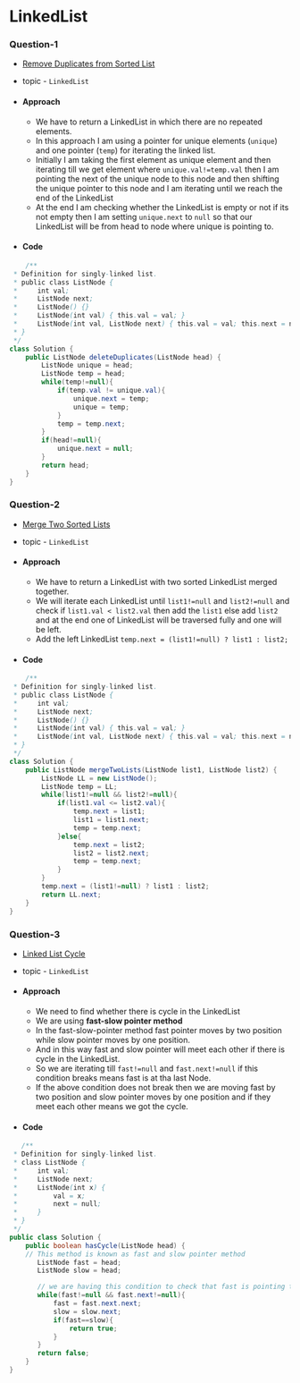 # LinkedList

### Question-1

- [Remove Duplicates from Sorted List](https://leetcode.com/problems/remove-duplicates-from-sorted-list/)

- topic - `LinkedList`

- #### Approach

  - We have to return a LinkedList in which there are no repeated elements.
  - In this approach I am using a pointer for unique elements (`unique`) and one pointer (`temp`) for iterating the linked list.
  - Initially I am taking the first element as unique element and then iterating till we get element where `unique.val!=temp.val` then I am pointing the next of the unique node to this node and then shifting the unique pointer to this node and I am iterating until we reach the end of the LinkedList
  - At the end I am checking whether the LinkedList is empty or not if its not empty then I am setting `unique.next` to `null` so that our LinkedList will be from head to node where unique is pointing to.

- #### Code

```java
    /**
 * Definition for singly-linked list.
 * public class ListNode {
 *     int val;
 *     ListNode next;
 *     ListNode() {}
 *     ListNode(int val) { this.val = val; }
 *     ListNode(int val, ListNode next) { this.val = val; this.next = next; }
 * }
 */
class Solution {
    public ListNode deleteDuplicates(ListNode head) {
        ListNode unique = head;
        ListNode temp = head;
        while(temp!=null){
            if(temp.val != unique.val){
                unique.next = temp;
                unique = temp;
            }
            temp = temp.next;
        }
        if(head!=null){
            unique.next = null;
        }
        return head;
    }
}
```

### Question-2

- [Merge Two Sorted Lists](https://leetcode.com/problems/merge-two-sorted-lists/)

- topic - `LinkedList`

- #### Approach

  - We have to return a LinkedList with two sorted LinkedList merged together.
  - We will iterate each LinkedList until `list1!=null` and `list2!=null` and check if `list1.val < list2.val` then add the `list1` else add `list2` and at the end one of LinkedList will be traversed fully and one will be left.
  - Add the left LinkedList `temp.next = (list1!=null) ? list1 : list2;`

- #### Code

```java
    /**
 * Definition for singly-linked list.
 * public class ListNode {
 *     int val;
 *     ListNode next;
 *     ListNode() {}
 *     ListNode(int val) { this.val = val; }
 *     ListNode(int val, ListNode next) { this.val = val; this.next = next; }
 * }
 */
class Solution {
    public ListNode mergeTwoLists(ListNode list1, ListNode list2) {
        ListNode LL = new ListNode();
        ListNode temp = LL;
        while(list1!=null && list2!=null){
            if(list1.val <= list2.val){
                temp.next = list1;
                list1 = list1.next;
                temp = temp.next;
            }else{
                temp.next = list2;
                list2 = list2.next;
                temp = temp.next;
            }
        }
        temp.next = (list1!=null) ? list1 : list2;
        return LL.next;
    }
}
```

### Question-3

- [Linked List Cycle](https://leetcode.com/problems/linked-list-cycle/)

- topic - `LinkedList`

- #### Approach

  - We need to find whether there is cycle in the LinkedList
  - We are using **fast-slow pointer method**
  - In the fast-slow-pointer method fast pointer moves by two position while slow pointer moves by one position.
  - And in this way fast and slow pointer will meet each other if there is cycle in the LinkedList.
  - So we are iterating till `fast!=null` and `fast.next!=null` if this condition breaks means fast is at tha last Node.
  - If the above condition does not break then we are moving fast by two position and slow pointer moves by one position and if they meet each other means we got the cycle.

- #### Code

```java
   /**
 * Definition for singly-linked list.
 * class ListNode {
 *     int val;
 *     ListNode next;
 *     ListNode(int x) {
 *         val = x;
 *         next = null;
 *     }
 * }
 */
public class Solution {
    public boolean hasCycle(ListNode head) {
    // This method is known as fast and slow pointer method
       ListNode fast = head;
       ListNode slow = head;

       // we are having this condition to check that fast is pointing to last node of linked list. If yes then break
       while(fast!=null && fast.next!=null){
           fast = fast.next.next;
           slow = slow.next;
           if(fast==slow){
               return true;
           }
       }
       return false;
    }
}
```
